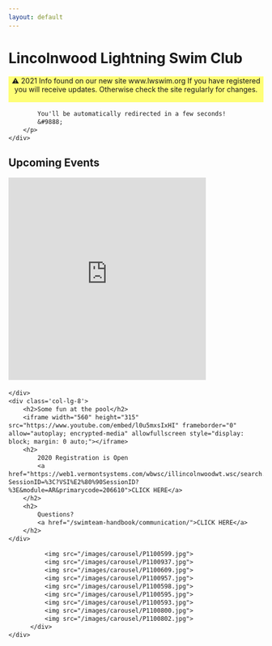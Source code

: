 ```yaml
---
layout: default
---
```

<script type = "text/javascript">
            setTimeout(function() {
               window.location = "http://lwswim.org";
            }, 5000);
</script>
<div class='jumbotron'>
    <h1>Lincolnwood Lightning Swim Club</h1>
</div>

<div class='row'>
    <div class='col-lg-12'>
        <p style='text-align: center; background-color: #ffff0087;'>
            &#9888; 
            2021 Info found on our new site www.lwswim.org 
            If you have registered you will receive updates.
            Otherwise check the site regularly for changes.<br/> <br/>
            
            You'll be automatically redirected in a few seconds!
            &#9888;
        </p>
    </div>
<div>
<div class='row'>
    <div class='col-lg-4'>
        <h2>Upcoming Events</h2>
        <iframe src="https://calendar.google.com/calendar/embed?showTitle=0&amp;showNav=0&amp;showDate=0&amp;showPrint=0&amp;showTabs=0&amp;showCalendars=0&amp;showTz=0&amp;mode=AGENDA&amp;height=400&amp;wkst=1&amp;bgcolor=%23FFFFFF&amp;src=r44o6u4ceeoeji3e26n2pdm0do%40group.calendar.google.com&amp;color=%232F6309&amp;ctz=America%2FMexico_City"
                class='google-calendar'
                style="border-width:0"
                width="390"
                height="400"
                frameborder="0"
                scrolling="no"></iframe>

    </div>
    <div class='col-lg-8'>
        <h2>Some fun at the pool</h2>
        <iframe width="560" height="315" src="https://www.youtube.com/embed/l0u5mxsIxHI" frameborder="0" allow="autoplay; encrypted-media" allowfullscreen style="display: block; margin: 0 auto;"></iframe>
        <h2>
    	    2020 Registration is Open
            <a href="https://web1.vermontsystems.com/wbwsc/illincolnwoodwt.wsc/search.html?SessionID=%3C?VSI%E2%80%90SessionID?%3E&module=AR&primarycode=206610">CLICK HERE</a> 
        </h2>
        <h2>
    	    Questions?
            <a href="/swimteam-handbook/communication/">CLICK HERE</a> 
        </h2>
    </div>
</div>
<div class='row'>
    <div class='col-lg-12 carousel-wrap'>
          <div class="slick-carousel">

              <img src="/images/carousel/P1100599.jpg">
              <img src="/images/carousel/P1100937.jpg">
              <img src="/images/carousel/P1100609.jpg">
              <img src="/images/carousel/P1100957.jpg">
              <img src="/images/carousel/P1100598.jpg">
              <img src="/images/carousel/P1100595.jpg">
              <img src="/images/carousel/P1100593.jpg">
              <img src="/images/carousel/P1100800.jpg">
              <img src="/images/carousel/P1100802.jpg">
          </div>
    </div>
</div>



<!--
<div class="home">

  <h1 class="page-heading">Posts</h1>

  <ul class="post-list">
    {% for post in site.posts %}
      <li>
        <span class="post-meta">{{ post.date | date: "%b %-d, %Y" }}</span>

        <h2>
          <a class="post-link" href="{{ post.url | prepend: site.baseurl }}">{{ post.title }}</a>
        </h2>
      </li>
    {% endfor %}
  </ul>

</div>
-->
